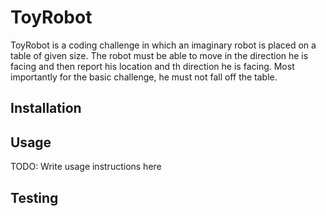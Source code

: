 # ToyRobot
ToyRobot is a coding challenge in which an imaginary robot is placed on a table of given size. The robot must be able to move in the direction he is facing and then report his location and th direction he is facing. Most importantly  for the basic challenge, he must not fall off the table.

## Installation

## Usage

TODO: Write usage instructions here

## Testing
